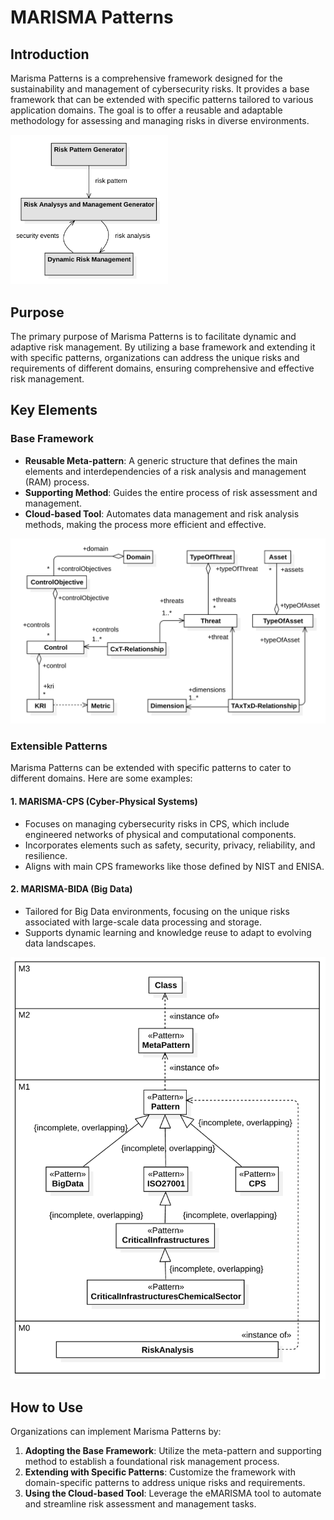 # MARISMA Patterns


## Introduction

Marisma Patterns is a comprehensive framework designed for the sustainability and management of cybersecurity risks. It provides a base framework that can be extended with specific patterns tailored to various application domains. The goal is to offer a reusable and adaptable methodology for assessing and managing risks in diverse environments.

<img src="img/architecture.png" width="50%" height="auto">


## Purpose

The primary purpose of Marisma Patterns is to facilitate dynamic and adaptive risk management. By utilizing a base framework and extending it with specific patterns, organizations can address the unique risks and requirements of different domains, ensuring comprehensive and effective risk management.

## Key Elements

### Base Framework
- **Reusable Meta-pattern**: A generic structure that defines the main elements and interdependencies of a risk analysis and management (RAM) process.
- **Supporting Method**: Guides the entire process of risk assessment and management.
- **Cloud-based Tool**: Automates data management and risk analysis methods, making the process more efficient and effective.

![](img/metapattern.png)

### Extensible Patterns
Marisma Patterns can be extended with specific patterns to cater to different domains. Here are some examples:

#### 1. MARISMA-CPS (Cyber-Physical Systems)
- Focuses on managing cybersecurity risks in CPS, which include engineered networks of physical and computational components.
- Incorporates elements such as safety, security, privacy, reliability, and resilience.
- Aligns with main CPS frameworks like those defined by NIST and ENISA.

#### 2. MARISMA-BIDA (Big Data)
- Tailored for Big Data environments, focusing on the unique risks associated with large-scale data processing and storage.
- Supports dynamic learning and knowledge reuse to adapt to evolving data landscapes.

![](img/mof.png)

## How to Use

Organizations can implement Marisma Patterns by:
1. **Adopting the Base Framework**: Utilize the meta-pattern and supporting method to establish a foundational risk management process.
2. **Extending with Specific Patterns**: Customize the framework with domain-specific patterns to address unique risks and requirements.
3. **Using the Cloud-based Tool**: Leverage the eMARISMA tool to automate and streamline risk assessment and management tasks.


